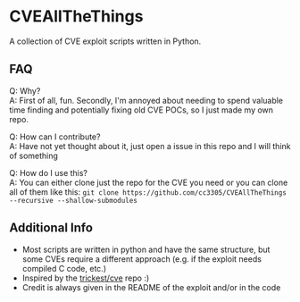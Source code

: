 # CVEAllTheThings

A collection of CVE exploit scripts written in Python.

## FAQ

Q: Why?  
A: First of all, fun. 
   Secondly, I'm annoyed about needing to spend valuable time finding and potentially fixing old CVE POCs, so I just made my own repo.

Q: How can I contribute?  
A: Have not yet thought about it, just open a issue in this repo and I will think of something

Q: How do I use this?  
A: You can either clone just the repo for the CVE you need or you can clone all of them like this: `git clone https://github.com/cc3305/CVEAllTheThings --recursive --shallow-submodules`

## Additional Info
- Most scripts are written in python and have the same structure, but some CVEs require a different approach (e.g. if the exploit needs compiled C code, etc.)
- Inspired by the [trickest/cve](https://github.com/trickest/cve) repo :)
- Credit is always given in the README of the exploit and/or in the code
